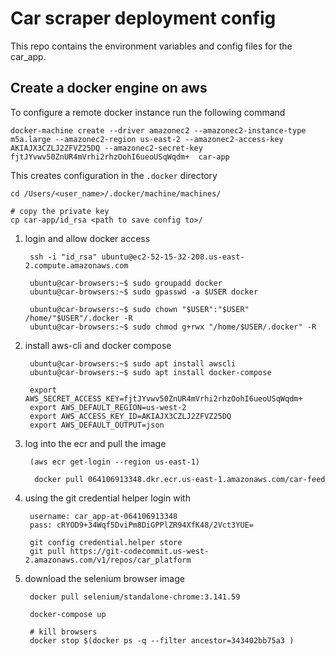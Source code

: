 # Car scraper deployment config
This repo contains the environment variables and config files for the car_app.

## Create a docker engine on aws

To configure a remote docker instance run the following command

    docker-machine create --driver amazonec2 --amazonec2-instance-type m5a.large --amazonec2-region us-east-2 --amazonec2-access-key AKIAJX3CZLJ2ZFVZ25DQ --amazonec2-secret-key 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  car-app

This creates configuration in the ```.docker``` directory

    cd /Users/<user_name>/.docker/machine/machines/

    # copy the private key
    cp car-app/id_rsa <path to save config to>/

1. login and allow docker access

        ssh -i "id_rsa" ubuntu@ec2-52-15-32-208.us-east-2.compute.amazonaws.com

        ubuntu@car-browsers:~$ sudo groupadd docker
        ubuntu@car-browsers:~$ sudo gpasswd -a $USER docker

        ubuntu@car-browsers:~$ sudo chown "$USER":"$USER" /home/"$USER"/.docker -R
        ubuntu@car-browsers:~$ sudo chmod g+rwx "/home/$USER/.docker" -R

2. install aws-cli and docker compose

        ubuntu@car-browsers:~$ sudo apt install awscli
        ubuntu@car-browsers:~$ sudo apt install docker-compose
        
        export AWS_SECRET_ACCESS_KEY=fjtJYvwv50ZnUR4mVrhi2rhzOohI6ueoUSqWqdm+
        export AWS_DEFAULT_REGION=us-west-2
        export AWS_ACCESS_KEY_ID=AKIAJX3CZLJ2ZFVZ25DQ
        export AWS_DEFAULT_OUTPUT=json

3. log into the ecr and pull the image

        (aws ecr get-login --region us-east-1)

         docker pull 064106913348.dkr.ecr.us-east-1.amazonaws.com/car-feed

4. using the git credential helper login with

        username: car_app-at-064106913348
        pass: cRYOD9+34Wqf5DviPm8DiGPPlZR94XfK48/2Vct3YUE=

        git config credential.helper store
        git pull https://git-codecommit.us-west-2.amazonaws.com/v1/repos/car_platform

5. download the selenium browser image

        docker pull selenium/standalone-chrome:3.141.59

        docker-compose up

        # kill browsers
        docker stop $(docker ps -q --filter ancestor=343402bb75a3 )
